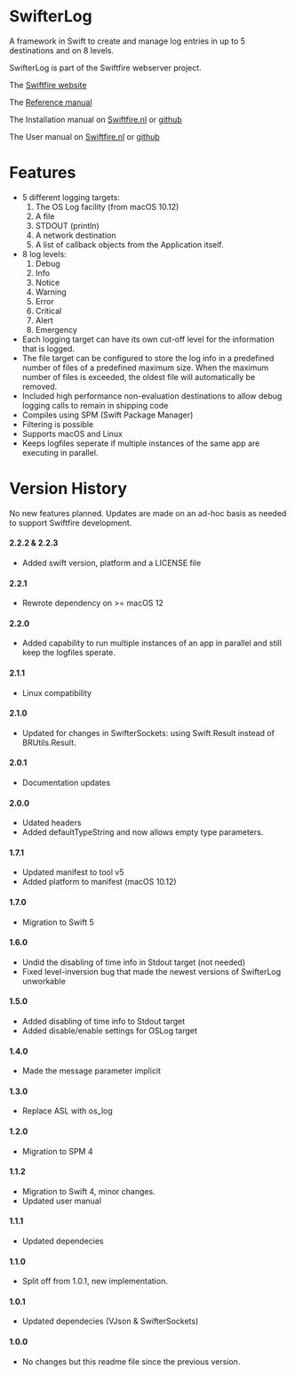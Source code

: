 # SwifterLog

A framework in Swift to create and manage log entries in up to 5 destinations and on 8 levels.

SwifterLog is part of the Swiftfire webserver project.

The [Swiftfire website](http://swiftfire.nl)

The [Reference manual](http://swiftfire.nl/projects/swifterlog/reference/index.html)

The Installation manual on [Swiftfire.nl](http://swiftfire.nl/projects/swifterlog/reference/installation.html) or [github](https://github.com/Balancingrock/SwifterLog/docs/Installation.md)

The User manual on [Swiftfire.nl](http://swiftfire.nl/projects/swifterlog/reference/usermanual.html) or [github](https://github.com/Balancingrock/SwifterLog/docs/UserManual.md)

# Features

- 5 different logging targets:
    1. The OS Log facility (from macOS 10.12)
    2. A file
    3. STDOUT (println)
    4. A network destination
    5. A list of callback objects from the Application itself.
- 8 log levels:
    1. Debug
    2. Info
    3. Notice
    4. <span>Warning</span>
    5. Error
    6. Critical
    7. Alert
    8. Emergency
- Each logging target can have its own cut-off level for the information that is logged.
- The file target can be configured to store the log info in a predefined number of files of a predefined maximum size. When the maximum number of files is exceeded, the oldest file will automatically be removed.
- Included high performance non-evaluation destinations to allow debug logging calls to remain in shipping code
- Compiles using SPM (Swift Package Manager)
- Filtering is possible
- Supports macOS and Linux
- Keeps logfiles seperate if multiple instances of the same app are executing in parallel.

# Version History

No new features planned. Updates are made on an ad-hoc basis as needed to support Swiftfire development.

#### 2.2.2 & 2.2.3

- Added swift version, platform and a LICENSE file

#### 2.2.1

- Rewrote dependency on >= macOS 12

#### 2.2.0

- Added capability to run multiple instances of an app in parallel and still keep the logfiles sperate.

#### 2.1.1

- Linux compatibility

#### 2.1.0

- Updated for changes in SwifterSockets: using Swift.Result instead of BRUtils.Result. 

#### 2.0.1

- Documentation updates

#### 2.0.0

- Udated headers
- Added defaultTypeString and now allows empty type parameters.

#### 1.7.1

- Updated manifest to tool v5
- Added platform to manifest (macOS 10.12)

#### 1.7.0

- Migration to Swift 5

#### 1.6.0

- Undid the disabling of time info in Stdout target (not needed)
- Fixed level-inversion bug that made the newest versions of SwifterLog unworkable

#### 1.5.0

- Added disabling of time info to Stdout target
- Added disable/enable settings for OSLog target

#### 1.4.0

- Made the message parameter implicit

#### 1.3.0

- Replace ASL with os_log

#### 1.2.0

- Migration to SPM 4

#### 1.1.2

- Migration to Swift 4, minor changes.
- Updated user manual

#### 1.1.1

- Updated dependecies

#### 1.1.0

- Split off from 1.0.1, new implementation.

#### 1.0.1

- Updated dependecies (VJson & SwifterSockets)

#### 1.0.0

- No changes but this readme file since the previous version.
